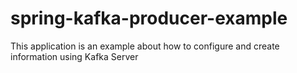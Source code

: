 # spring-kafka-producer-example
This application is an example about how to configure and create information using Kafka Server
